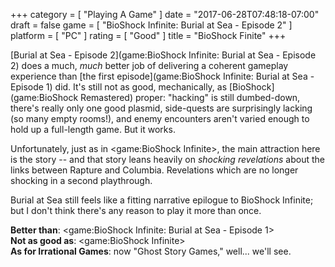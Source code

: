 +++
category = [ "Playing A Game" ]
date = "2017-06-28T07:48:18-07:00"
draft = false
game = [ "BioShock Infinite: Burial at Sea - Episode 2" ]
platform = [ "PC" ]
rating = [ "Good" ]
title = "BioShock Finite"
+++

[Burial at Sea - Episode 2](game:BioShock Infinite: Burial at Sea - Episode 2) does a much, <i>much</i> better job of delivering a coherent gameplay experience than [the first episode](game:BioShock Infinite: Burial at Sea - Episode 1) did.  It's still not as good, mechanically, as [BioShock](game:BioShock Remastered) proper: "hacking" is still dumbed-down, there's really only one good plasmid, side-quests are surprisingly lacking (so many empty rooms!), and enemy encounters aren't varied enough to hold up a full-length game.  But it works.

Unfortunately, just as in <game:BioShock Infinite>, the main attraction here is the story -- and that story leans heavily on <i>shocking revelations</i> about the links between Rapture and Columbia.  Revelations which are no longer shocking in a second playthrough.

Burial at Sea still feels like a fitting narrative epilogue to BioShock Infinite; but I don't think there's any reason to play it more than once.

<b>Better than</b>: <game:BioShock Infinite: Burial at Sea - Episode 1>  
<b>Not as good as</b>: <game:BioShock Infinite>  
<b>As for Irrational Games</b>: now "Ghost Story Games," well... we'll see.
